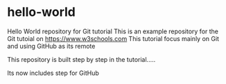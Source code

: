 # hello-world
Hello World repository for Git tutorial
This is an example repository for the Git tutoial on https://www.w3schools.com
This tutorial focus mainly on Git and using GitHub as its remote

This repository is built step by step in the tutorial.....

Its now includes step for GitHub


